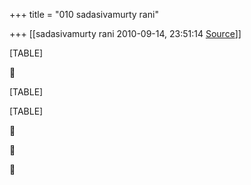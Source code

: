 +++
title = "010 sadasivamurty rani"

+++
[[sadasivamurty rani	2010-09-14, 23:51:14 [Source](https://groups.google.com/g/bvparishat/c/VwjYjwoHBkA)]]



[TABLE]



[TABLE]

[TABLE]







